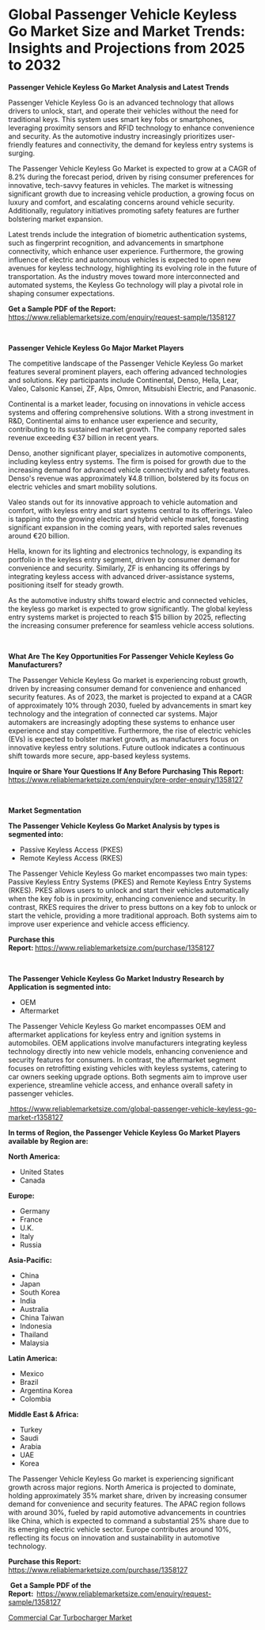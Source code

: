 <p><h1>Global Passenger Vehicle Keyless Go Market Size and Market Trends: Insights and Projections from 2025 to 2032</h1></p><p><strong>Passenger Vehicle Keyless Go Market Analysis and Latest Trends</strong></p>
<p><p>Passenger Vehicle Keyless Go is an advanced technology that allows drivers to unlock, start, and operate their vehicles without the need for traditional keys. This system uses smart key fobs or smartphones, leveraging proximity sensors and RFID technology to enhance convenience and security. As the automotive industry increasingly prioritizes user-friendly features and connectivity, the demand for keyless entry systems is surging.</p><p>The Passenger Vehicle Keyless Go Market is expected to grow at a CAGR of 8.2% during the forecast period, driven by rising consumer preferences for innovative, tech-savvy features in vehicles. The market is witnessing significant growth due to increasing vehicle production, a growing focus on luxury and comfort, and escalating concerns around vehicle security. Additionally, regulatory initiatives promoting safety features are further bolstering market expansion.</p><p>Latest trends include the integration of biometric authentication systems, such as fingerprint recognition, and advancements in smartphone connectivity, which enhance user experience. Furthermore, the growing influence of electric and autonomous vehicles is expected to open new avenues for keyless technology, highlighting its evolving role in the future of transportation. As the industry moves toward more interconnected and automated systems, the Keyless Go technology will play a pivotal role in shaping consumer expectations.</p></p>
<p><strong>Get a Sample PDF of the Report:&nbsp;</strong> <a href="https://www.reliablemarketsize.com/enquiry/request-sample/1358127?utm_campaign=3431&utm_medium=2&utm_source=Github&utm_content=ia&utm_term=30032025&utm_id=passenger-vehicle-keyless-go">https://www.reliablemarketsize.com/enquiry/request-sample/1358127</a></p>
<p>&nbsp;</p>
<p><strong>Passenger Vehicle Keyless Go Major Market Players</strong></p>
<p><p>The competitive landscape of the Passenger Vehicle Keyless Go market features several prominent players, each offering advanced technologies and solutions. Key participants include Continental, Denso, Hella, Lear, Valeo, Calsonic Kansei, ZF, Alps, Omron, Mitsubishi Electric, and Panasonic.</p><p>Continental is a market leader, focusing on innovations in vehicle access systems and offering comprehensive solutions. With a strong investment in R&D, Continental aims to enhance user experience and security, contributing to its sustained market growth. The company reported sales revenue exceeding €37 billion in recent years.</p><p>Denso, another significant player, specializes in automotive components, including keyless entry systems. The firm is poised for growth due to the increasing demand for advanced vehicle connectivity and safety features. Denso's revenue was approximately ¥4.8 trillion, bolstered by its focus on electric vehicles and smart mobility solutions.</p><p>Valeo stands out for its innovative approach to vehicle automation and comfort, with keyless entry and start systems central to its offerings. Valeo is tapping into the growing electric and hybrid vehicle market, forecasting significant expansion in the coming years, with reported sales revenues around €20 billion.</p><p>Hella, known for its lighting and electronics technology, is expanding its portfolio in the keyless entry segment, driven by consumer demand for convenience and security. Similarly, ZF is enhancing its offerings by integrating keyless access with advanced driver-assistance systems, positioning itself for steady growth.</p><p>As the automotive industry shifts toward electric and connected vehicles, the keyless go market is expected to grow significantly. The global keyless entry systems market is projected to reach $15 billion by 2025, reflecting the increasing consumer preference for seamless vehicle access solutions.</p></p>
<p>&nbsp;</p>
<p><strong>What Are The Key Opportunities For Passenger Vehicle Keyless Go Manufacturers?</strong></p>
<p><p>The Passenger Vehicle Keyless Go market is experiencing robust growth, driven by increasing consumer demand for convenience and enhanced security features. As of 2023, the market is projected to expand at a CAGR of approximately 10% through 2030, fueled by advancements in smart key technology and the integration of connected car systems. Major automakers are increasingly adopting these systems to enhance user experience and stay competitive. Furthermore, the rise of electric vehicles (EVs) is expected to bolster market growth, as manufacturers focus on innovative keyless entry solutions. Future outlook indicates a continuous shift towards more secure, app-based keyless systems.</p></p>
<p><strong>Inquire or Share Your Questions If Any Before Purchasing This Report:</strong> <a href="https://www.reliablemarketsize.com/enquiry/pre-order-enquiry/1358127?utm_campaign=3431&utm_medium=2&utm_source=Github&utm_content=ia&utm_term=30032025&utm_id=passenger-vehicle-keyless-go">https://www.reliablemarketsize.com/enquiry/pre-order-enquiry/1358127</a></p>
<p>&nbsp;</p>
<p><strong>Market Segmentation</strong></p>
<p><strong>The Passenger Vehicle Keyless Go Market Analysis by types is segmented into:</strong></p>
<p><ul><li>Passive Keyless Access (PKES)</li><li>Remote Keyless Access (RKES)</li></ul></p>
<p><p>The Passenger Vehicle Keyless Go market encompasses two main types: Passive Keyless Entry Systems (PKES) and Remote Keyless Entry Systems (RKES). PKES allows users to unlock and start their vehicles automatically when the key fob is in proximity, enhancing convenience and security. In contrast, RKES requires the driver to press buttons on a key fob to unlock or start the vehicle, providing a more traditional approach. Both systems aim to improve user experience and vehicle access efficiency.</p></p>
<p><strong>Purchase this Report:&nbsp;</strong><a href="https://www.reliablemarketsize.com/purchase/1358127?utm_campaign=3431&utm_medium=2&utm_source=Github&utm_content=ia&utm_term=30032025&utm_id=passenger-vehicle-keyless-go">https://www.reliablemarketsize.com/purchase/1358127</a></p>
<p>&nbsp;</p>
<p><strong>The Passenger Vehicle Keyless Go Market Industry Research by Application is segmented into:</strong></p>
<p><ul><li>OEM</li><li>Aftermarket</li></ul></p>
<p><p>The Passenger Vehicle Keyless Go market encompasses OEM and aftermarket applications for keyless entry and ignition systems in automobiles. OEM applications involve manufacturers integrating keyless technology directly into new vehicle models, enhancing convenience and security features for consumers. In contrast, the aftermarket segment focuses on retrofitting existing vehicles with keyless systems, catering to car owners seeking upgrade options. Both segments aim to improve user experience, streamline vehicle access, and enhance overall safety in passenger vehicles.</p></p>
<p><a href="https://www.reliablemarketsize.com/global-passenger-vehicle-keyless-go-market-r1358127?utm_campaign=3431&utm_medium=2&utm_source=Github&utm_content=ia&utm_term=30032025&utm_id=passenger-vehicle-keyless-go">&nbsp;https://www.reliablemarketsize.com/global-passenger-vehicle-keyless-go-market-r1358127</a></p>
<p><strong>In terms of Region, the Passenger Vehicle Keyless Go Market Players available by Region are:</strong></p>
<p>
    <p> <strong> North America: </strong>
        <ul>
            <li>United States</li>
            <li>Canada</li>
        </ul>
        </p> 
    <p> <strong> Europe: </strong>
        <ul>
            <li>Germany</li>
            <li>France</li>
            <li>U.K.</li>
            <li>Italy</li>
            <li>Russia</li>
        </ul>
        </p> 
    <p> <strong> Asia-Pacific: </strong>
        <ul>
            <li>China</li>
            <li>Japan</li>
            <li>South Korea</li>
            <li>India</li>
            <li>Australia</li>
            <li>China Taiwan</li>
            <li>Indonesia</li>
            <li>Thailand</li>
            <li>Malaysia</li>
        </ul>
        </p> 
    <p> <strong> Latin America: </strong>
        <ul>
            <li>Mexico</li>
            <li>Brazil</li>
            <li>Argentina Korea</li>
            <li>Colombia</li>
        </ul>
        </p> 
    <p> <strong> Middle East & Africa: </strong>
        <ul>
            <li>Turkey</li>
            <li>Saudi</li>
            <li>Arabia</li>
            <li>UAE</li>
            <li>Korea</li>
        </ul>
    </p>
    </p>
<p><p>The Passenger Vehicle Keyless Go market is experiencing significant growth across major regions. North America is projected to dominate, holding approximately 35% market share, driven by increasing consumer demand for convenience and security features. The APAC region follows with around 30%, fueled by rapid automotive advancements in countries like China, which is expected to command a substantial 25% share due to its emerging electric vehicle sector. Europe contributes around 10%, reflecting its focus on innovation and sustainability in automotive technology.</p></p>
<p><strong>Purchase this Report: </strong><a href="https://www.reliablemarketsize.com/purchase/1358127?utm_campaign=3431&utm_medium=2&utm_source=Github&utm_content=ia&utm_term=30032025&utm_id=passenger-vehicle-keyless-go">https://www.reliablemarketsize.com/purchase/1358127</a></p>
<p>&nbsp;<strong>Get a Sample PDF of the Report:&nbsp;&nbsp;</strong><a href="https://www.reliablemarketsize.com/enquiry/request-sample/1358127?utm_campaign=3431&utm_medium=2&utm_source=Github&utm_content=ia&utm_term=30032025&utm_id=passenger-vehicle-keyless-go">https://www.reliablemarketsize.com/enquiry/request-sample/1358127</a></p>
<p><strong></strong></p>
<p><p><a href="https://github.com/leijavaagexo/Market-Research-Report-List-1/blob/main/commercial-car-turbocharger-market.md?utm_campaign=3431&utm_medium=2&utm_source=Github&utm_content=ia&utm_term=30032025&utm_id=passenger-vehicle-keyless-go">Commercial Car Turbocharger Market</a></p></p>